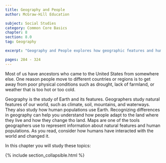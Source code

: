 ```yaml
---
title: Geography and People
author: McGraw-Hill Education

subject: Social Studies
category: Common Core Basics
chapter: 8
section: 8.0
tag: Geography

excerpt: "Geography and People explores how geographic features and humans interact on Earth."

pages: 284 - 324
---
```

Most of us have ancestors who came to the United States from somewhere else. One reason people move to different countries or regions is to get away from poor physical conditions such as drought, lack of farmland, or weather that is too hot or too cold.

Geography is the study of Earth and its features. Geographers study natural features of our world, such as climate, soil, mountains, and waterways. They also study how human populations use Earth. Recognizing differences in geography can help you understand how people adapt to the land where they live and how they change tho land. Maps are one of the tools geographers use to represent information about natural features and human populations. As you read, consider how humans have interacted with the world and changed it.

In this chapter you will study these topics:

{% include section_collapsible.html %}

